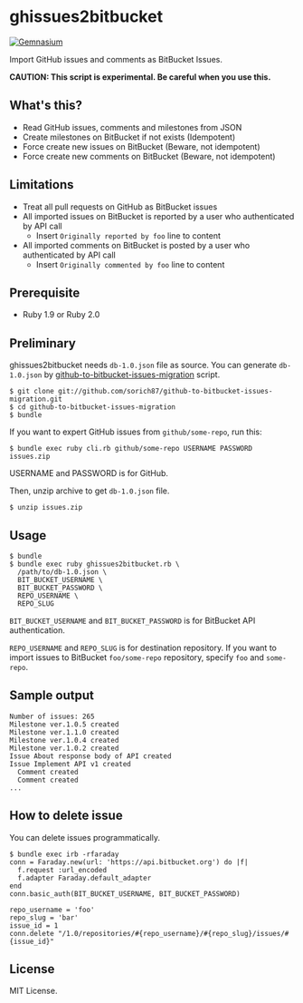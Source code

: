 # ghissues2bitbucket

[![Gemnasium](https://gemnasium.com/juno/ghissues2bitbucket.png)](https://gemnasium.com/juno/ghissues2bitbucket/)

Import GitHub issues and comments as BitBucket Issues.

**CAUTION: This script is experimental. Be careful when you use this.**

## What's this?

* Read GitHub issues, comments and milestones from JSON
* Create milestones on BitBucket if not exists (Idempotent)
* Force create new issues on BitBucket (Beware, not idempotent)
* Force create new comments on BitBucket (Beware, not idempotent)

## Limitations

* Treat all pull requests on GitHub as BitBucket issues
* All imported issues on BitBucket is reported by a user who authenticated by API call
   * Insert `Originally reported by foo` line to content
* All imported comments on BitBucket is posted by a user who authenticated by API call
   * Insert `Originally commented by foo` line to content

## Prerequisite

* Ruby 1.9 or Ruby 2.0

## Preliminary

ghissues2bitbucket needs `db-1.0.json` file as source.
You can generate `db-1.0.json` by [github-to-bitbucket-issues-migration](https://github.com/sorich87/github-to-bitbucket-issues-migration) script.

    $ git clone git://github.com/sorich87/github-to-bitbucket-issues-migration.git
    $ cd github-to-bitbucket-issues-migration
    $ bundle

If you want to expert GitHub issues from `github/some-repo`, run this:

    $ bundle exec ruby cli.rb github/some-repo USERNAME PASSWORD issues.zip

USERNAME and PASSWORD is for GitHub.

Then, unzip archive to get `db-1.0.json` file.

    $ unzip issues.zip

## Usage

    $ bundle
    $ bundle exec ruby ghissues2bitbucket.rb \
      /path/to/db-1.0.json \
      BIT_BUCKET_USERNAME \
      BIT_BUCKET_PASSWORD \
      REPO_USERNAME \
      REPO_SLUG

`BIT_BUCKET_USERNAME` and `BIT_BUCKET_PASSWORD` is for BitBucket API authentication.

`REPO_USERNAME` and `REPO_SLUG` is for destination repository.
If you want to import issues to BitBucket `foo/some-repo` repository, specify `foo` and `some-repo`.

## Sample output

    Number of issues: 265
    Milestone ver.1.0.5 created
    Milestone ver.1.1.0 created
    Milestone ver.1.0.4 created
    Milestone ver.1.0.2 created
    Issue About response body of API created
    Issue Implement API v1 created
      Comment created
      Comment created
    ...

## How to delete issue

You can delete issues programmatically.

    $ bundle exec irb -rfaraday
    conn = Faraday.new(url: 'https://api.bitbucket.org') do |f|
      f.request :url_encoded
      f.adapter Faraday.default_adapter
    end
    conn.basic_auth(BIT_BUCKET_USERNAME, BIT_BUCKET_PASSWORD)
    
    repo_username = 'foo'
    repo_slug = 'bar'
    issue_id = 1
    conn.delete "/1.0/repositories/#{repo_username}/#{repo_slug}/issues/#{issue_id}"

## License

MIT License.
